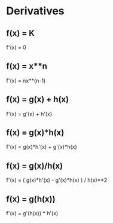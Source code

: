 # Derivatives

## f(x) = K  
f'(x) = 0

## f(x) = x**n
f'(x) = nx**(n-1)

## f(x) = g(x) + h(x)
f'(x) = g'(x) + h'(x)

## f(x) = g(x)*h(x)
f'(x) = g(x)*h'(x) + g'(x)*h(x)

## f(x) = g(x)/h(x)
f'(x) = ( g(x)*h'(x) - g'(x)*h(x) ) / h(x)**2

## f(x) = g(h(x))
f'(x) = g'(h(x)) * h'(x)
